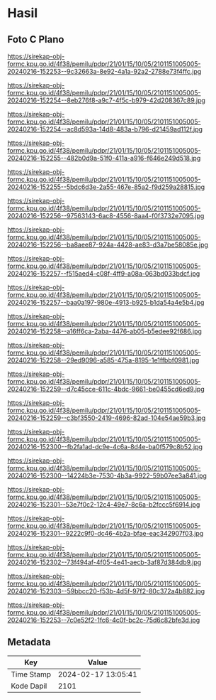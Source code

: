 # Hasil

## Foto C Plano

https://sirekap-obj-formc.kpu.go.id/4f38/pemilu/pdpr/21/01/15/10/05/2101151005005-20240216-152253--9c32663a-8e92-4a1a-92a2-2788e73f4ffc.jpg

https://sirekap-obj-formc.kpu.go.id/4f38/pemilu/pdpr/21/01/15/10/05/2101151005005-20240216-152254--8eb276f8-a9c7-4f5c-b979-42d208367c89.jpg

https://sirekap-obj-formc.kpu.go.id/4f38/pemilu/pdpr/21/01/15/10/05/2101151005005-20240216-152254--ac8d593a-14d8-483a-b796-d21459ad112f.jpg

https://sirekap-obj-formc.kpu.go.id/4f38/pemilu/pdpr/21/01/15/10/05/2101151005005-20240216-152255--482b0d9a-51f0-411a-a916-f646e249d518.jpg

https://sirekap-obj-formc.kpu.go.id/4f38/pemilu/pdpr/21/01/15/10/05/2101151005005-20240216-152255--5bdc6d3e-2a55-467e-85a2-f9d259a28815.jpg

https://sirekap-obj-formc.kpu.go.id/4f38/pemilu/pdpr/21/01/15/10/05/2101151005005-20240216-152256--97563143-6ac8-4556-8aa4-f0f3732e7095.jpg

https://sirekap-obj-formc.kpu.go.id/4f38/pemilu/pdpr/21/01/15/10/05/2101151005005-20240216-152256--ba8aee87-924a-4428-ae83-d3a7be58085e.jpg

https://sirekap-obj-formc.kpu.go.id/4f38/pemilu/pdpr/21/01/15/10/05/2101151005005-20240216-152257--f515aed4-c08f-4ff9-a08a-063bd033bdcf.jpg

https://sirekap-obj-formc.kpu.go.id/4f38/pemilu/pdpr/21/01/15/10/05/2101151005005-20240216-152257--baa0a197-980e-4913-b925-b1da54a4e5b4.jpg

https://sirekap-obj-formc.kpu.go.id/4f38/pemilu/pdpr/21/01/15/10/05/2101151005005-20240216-152258--a16ff6ca-2aba-4476-ab05-b5edee92f686.jpg

https://sirekap-obj-formc.kpu.go.id/4f38/pemilu/pdpr/21/01/15/10/05/2101151005005-20240216-152258--29ed9096-a585-475a-8195-1e1ffbbf0981.jpg

https://sirekap-obj-formc.kpu.go.id/4f38/pemilu/pdpr/21/01/15/10/05/2101151005005-20240216-152259--d7c45cce-611c-4bdc-9661-be0455cd6ed9.jpg

https://sirekap-obj-formc.kpu.go.id/4f38/pemilu/pdpr/21/01/15/10/05/2101151005005-20240216-152259--c3bf3550-2419-4696-82ad-104e54ae59b3.jpg

https://sirekap-obj-formc.kpu.go.id/4f38/pemilu/pdpr/21/01/15/10/05/2101151005005-20240216-152300--fb2fa1ad-dc9e-4c6a-8d4e-ba0f579c8b52.jpg

https://sirekap-obj-formc.kpu.go.id/4f38/pemilu/pdpr/21/01/15/10/05/2101151005005-20240216-152300--14224b3e-7530-4b3a-9922-59b07ee3a841.jpg

https://sirekap-obj-formc.kpu.go.id/4f38/pemilu/pdpr/21/01/15/10/05/2101151005005-20240216-152301--53e7f0c2-12c4-49e7-8c6a-b2fccc5f6914.jpg

https://sirekap-obj-formc.kpu.go.id/4f38/pemilu/pdpr/21/01/15/10/05/2101151005005-20240216-152301--9222c9f0-dc46-4b2a-bfae-eac342907f03.jpg

https://sirekap-obj-formc.kpu.go.id/4f38/pemilu/pdpr/21/01/15/10/05/2101151005005-20240216-152302--73f494af-4f05-4e41-aecb-3af87d384db9.jpg

https://sirekap-obj-formc.kpu.go.id/4f38/pemilu/pdpr/21/01/15/10/05/2101151005005-20240216-152303--59bbcc20-f53b-4d5f-97f2-80c372a4b882.jpg

https://sirekap-obj-formc.kpu.go.id/4f38/pemilu/pdpr/21/01/15/10/05/2101151005005-20240216-152253--7c0e52f2-1fc6-4c0f-bc2c-75d6c82bfe3d.jpg


## Metadata

| Key        | Value               |
| ---------- | ------------------- |
| Time Stamp | 2024-02-17 13:05:41 |
| Kode Dapil | 2101                |



